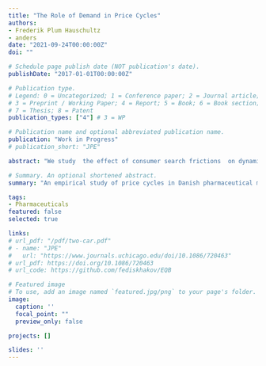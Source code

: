 ```yaml
---
title: "The Role of Demand in Price Cycles"
authors:
- Frederik Plum Hauschultz
- anders
date: "2021-09-24T00:00:00Z"
doi: ""

# Schedule page publish date (NOT publication's date).
publishDate: "2017-01-01T00:00:00Z"

# Publication type.
# Legend: 0 = Uncategorized; 1 = Conference paper; 2 = Journal article;
# 3 = Preprint / Working Paper; 4 = Report; 5 = Book; 6 = Book section;
# 7 = Thesis; 8 = Patent
publication_types: ["4"] # 3 = WP

# Publication name and optional abbreviated publication name.
publication: "Work in Progress"
# publication_short: "JPE"

abstract: "We study  the effect of consumer search frictions  on dynamic price equilibria in a posted price mechanism for pharmaceutical products in Denmark and the role of consumer search frictions herein. We observe widespread price cycles across 1791 markets. Demand is characterized by search: pharmacies must inform consumers about the cheapest product, resulting in a sharp demand discontinuity at the lowest price, but also non-negligible demand at higher prices from loyal consumers. We revisit observed empirical regularities from price cycles in retail gasoline markets and confirm a similar relationship with competition." 

# Summary. An optional shortened abstract.
summary: "An empirical study of price cycles in Danish pharmaceutical markets." 

tags:
- Pharmaceuticals
featured: false
selected: true

links:
# url_pdf: "/pdf/two-car.pdf"
# - name: "JPE"
#   url: "https://www.journals.uchicago.edu/doi/10.1086/720463"
# url_pdf: https://doi.org/10.1086/720463
# url_code: https://github.com/fediskhakov/EQB

# Featured image
# To use, add an image named `featured.jpg/png` to your page's folder. 
image:
  caption: ''
  focal_point: ""
  preview_only: false

projects: []

slides: ''
---
```



